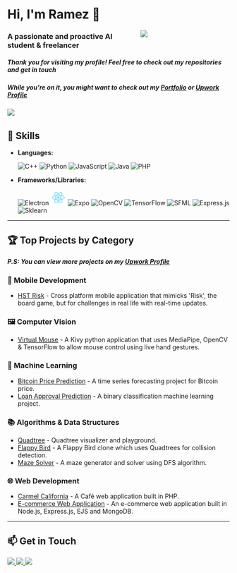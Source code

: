 <h1 align="left">Hi, I'm Ramez 👋</h1>

<img align="right" src="https://user-images.githubusercontent.com/74038190/212750672-2f3f2b50-c84f-4ed8-a60a-849ae69ff9df.gif" width = "40%">

<h3 align="left">A passionate and proactive AI student & freelancer</h3>

<h5 align="left">Thank you for visiting my profile! Feel free to check out my repositories and get in touch</h5>
<h5 align="left">While you're on it, you might want to check out my <a href="https://ramezze.netlify.app" target="_blank" rel="noopener noreferrer">Portfolio</a> or <a href="https://www.upwork.com/freelancers/~01f9a101dc510f1112" target="_blank" rel="noopener noreferrer">Upwork Profile</a> </h5>

<img src="https://github-readme-stats.vercel.app/api?username=ramezze&hide_border=true&show_icons=true&bg_color=151515&title_color=fb4362&icon_color=fb4362&text_bold=false&text_color=9e9e9e" />

<div align="left">

## 🔧 Skills
- **Languages:**

  <img src="https://github.com/RamezzE/RamezzE/assets/117018553/46c8d190-e138-454f-b006-f1f0799a16e9" height = 35 width = 35 alt = "C++"/>
  <img src="https://github.com/RamezzE/RamezzE/assets/117018553/7b85c150-958d-48b7-a1ae-6810e01d057d" height = 35 width = 35 alt = "Python"/>
  <img src="https://github.com/RamezzE/RamezzE/assets/117018553/827f089e-aedf-4779-b84a-9fbe2b1e84a3" height = 35 width = 35 alt = "JavaScript"/>
  <img src="https://github.com/RamezzE/RamezzE/assets/117018553/37cd5346-a0ba-4bff-bce5-aa31d6640089" height = 35 width = 35 alt = "Java"/>
  <img src="https://github.com/RamezzE/RamezzE/assets/117018553/701faebf-afc6-4866-9910-278ac8d59db8" height = 35 width = 55 alt = "PHP"/>

- **Frameworks/Libraries:**
  
  <img src="https://www.electronjs.org/assets/img/logo.svg" height="35" width="35" alt= "Electron"/>
  <img src="https://raw.githubusercontent.com/github/explore/main/topics/react/react.png" height="35" width="35" alt= "React"/>
  <img src="https://avatars.githubusercontent.com/u/12504344?s=200&v=4" height="35" width="35" alt="Expo"/>
  <img src="https://github.com/RamezzE/RamezzE/assets/117018553/30b0e970-56e5-4cbc-921e-a2ef2a066775" height = 35 width = 35 alt = "OpenCV"/>
  <img src="https://github.com/RamezzE/RamezzE/assets/117018553/1f3d50f5-68d3-4f88-891f-e23f988d11a2" height = 35 width = 35 alt = "TensorFlow"/>
  <img src="https://github.com/RamezzE/RamezzE/assets/117018553/6c389f61-1e02-40d7-b507-3b773dbf8782" height = 35 width = 35 alt = "SFML"/>
  <img src="https://www.vectorlogo.zone/logos/expressjs/expressjs-icon.svg" height = 35 width = 35 alt = "Express.js"/>
  <img src="https://github.com/RamezzE/RamezzE/assets/117018553/f4fbe7e2-d886-43c8-a59d-42b3a841bafd" height = 35 width = 35 alt = "Sklearn"/>

---
    
## 🏆 Top Projects by Category

<h5> P.S: You can view more projects on my <a href="https://www.upwork.com/freelancers/~01f9a101dc510f1112" target="_blank" rel="noopener noreferrer">Upwork Profile</a> </h5>

### 📳 Mobile Development
- [HST Risk](https://github.com/RamezzE/HST-Risk) - Cross platform mobile application that mimicks 'Risk', the board game, but for challenges in real life with real-time updates.

### 🖼️ Computer Vision
- [Virtual Mouse](https://github.com/RamezzE/VirtualMouse-HandTracking) - A Kivy python application that uses MediaPipe, OpenCV & TensorFlow to allow mouse control using live hand gestures.

### 🤖 Machine Learning
- [Bitcoin Price Prediction](https://github.com/RamezzE/Bitcoin-Price-Prediction) - A time series forecasting project for Bitcoin price.
- [Loan Approval Prediction](https://github.com/RamezzE/LoanApproval-Prediction) - A binary classification machine learning project.

### 📚 Algorithms & Data Structures
- [Quadtree](https://github.com/RamezzE/QuadTree-SFML) - Quadtree visualizer and playground.
- [Flappy Bird](https://github.com/RamezzE/FlappyBird) - A Flappy Bird clone which uses Quadtrees for collision detection.
- [Maze Solver](https://github.com/RamezzE/MazeSolver) - A maze generator and solver using DFS algorithm.

### 🌐 Web Development
- [Carmel California](https://github.com/mennaemam12/Carmel-California) - A Café web application built in PHP.
- [E-commerce Web Application](https://github.com/RamezzE/WebDevProject-Backend) - An e-commerce web application built in Node.js, Express.js, EJS and MongoDB.

</div>

---

## 📫 Get in Touch
<a href="mailto:ramezehab2@gmail.com">
    <img src="https://img.shields.io/badge/Email-ramezehab2%40gmail.com-red?style=flat">
  </a>
    <!-- LinkedIn -->
  <a href="https://www.linkedin.com/in/ramezehab/">
    <img src="https://img.shields.io/badge/LinkedIn-Ramez%20Ehab-blue?style=flat&logo=linkedin&logoColor=white" />
  </a>
   <!-- Discord -->
  <a href="https://discordapp.com/users/313320845600751616">
    <img src="https://img.shields.io/badge/Discord-ralayz-7289DA?style=flat&logo=discord&logoColor=white" />
  </a>
